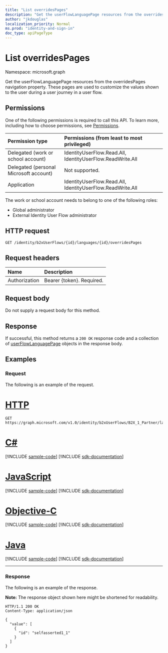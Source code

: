 ```yaml
---
title: "List overridesPages"
description: "Get the userFlowLanguagePage resources from the overridesPages navigation property."
author: "jkdouglas"
localization_priority: Normal
ms.prod: "identity-and-sign-in"
doc_type: apiPageType
---
```


# List overridesPages

Namespace: microsoft.graph

Get the userFlowLanguagePage resources from the overridesPages navigation property. These pages are used to customize the values shown to the user during a user journey in a user flow.

## Permissions

One of the following permissions is required to call this API. To learn more, including how to choose permissions, see [Permissions](/graph/permissions-reference).

|Permission type      | Permissions (from least to most privileged)              |
|:--------------------|:---------------------------------------------------------|
|Delegated (work or school account)|IdentityUserFlow.Read.All, IdentityUserFlow.ReadWrite.All|
|Delegated (personal Microsoft account)| Not supported.|
|Application|IdentityUserFlow.Read.All, IdentityUserFlow.ReadWrite.All|

The work or school account needs to belong to one of the following roles:

* Global administrator
* External Identity User Flow administrator

## HTTP request

<!-- {
  "blockType": "ignored"
}
-->

``` http
GET /identity/b2xUserFlows/{id}/languages/{id}/overridesPages
```

## Request headers

|Name|Description|
|:---|:---|
|Authorization|Bearer {token}. Required.|

## Request body

Do not supply a request body for this method.

## Response

If successful, this method returns a `200 OK` response code and a collection of [userFlowLanguagePage](../resources/userflowlanguagepage.md) objects in the response body.

## Examples

### Request

The following is an example of the request.


# [HTTP](#tab/http)
<!-- {
  "blockType": "request",
  "name": "get_userflowlanguagepage_2"
}
-->

``` http
GET https://graph.microsoft.com/v1.0/identity/b2xUserFlows/B2X_1_Partner/languages/en/overridesPages
```
# [C#](#tab/csharp)
[!INCLUDE [sample-code](../includes/snippets/csharp/get-userflowlanguagepage-2-csharp-snippets.md)]
[!INCLUDE [sdk-documentation](../includes/snippets/snippets-sdk-documentation-link.md)]

# [JavaScript](#tab/javascript)
[!INCLUDE [sample-code](../includes/snippets/javascript/get-userflowlanguagepage-2-javascript-snippets.md)]
[!INCLUDE [sdk-documentation](../includes/snippets/snippets-sdk-documentation-link.md)]

# [Objective-C](#tab/objc)
[!INCLUDE [sample-code](../includes/snippets/objc/get-userflowlanguagepage-2-objc-snippets.md)]
[!INCLUDE [sdk-documentation](../includes/snippets/snippets-sdk-documentation-link.md)]

# [Java](#tab/java)
[!INCLUDE [sample-code](../includes/snippets/java/get-userflowlanguagepage-2-java-snippets.md)]
[!INCLUDE [sdk-documentation](../includes/snippets/snippets-sdk-documentation-link.md)]

---


### Response

The following is an example of the response.

**Note:** The response object shown here might be shortened for readability.
<!-- {
  "blockType": "response",
  "truncated": true,
  "@odata.type": "Collection(microsoft.graph.userFlowLanguagePage)"
}
-->

``` http
HTTP/1.1 200 OK
Content-Type: application/json

{
  "value": [
    {
      "id": "selfasserted1_1"
    }
  ]
}
```
